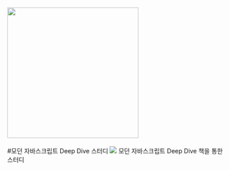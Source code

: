 # <img src="https://images.velog.io/images/hustle-dev/post/9a376a17-0fb6-4689-9553-4e454ce1b3ca/%E1%84%86%E1%85%A9%E1%84%83%E1%85%A5%E1%86%AB%20%E1%84%8C%E1%85%A1%E1%84%87%E1%85%A1%E1%84%89%E1%85%B3%E1%84%8F%E1%85%B3%E1%84%85%E1%85%B5%E1%86%B8%E1%84%90%E1%85%B3.png" width='300' /> <br>
#모던 자바스크립트 Deep Dive 스터디
  <img src="https://img.shields.io/badge/자바스크립트 스터디-F7DF1E?style=flat&logo=JavaScript&logoColor=black"/>
모던 자바스크립트 Deep Dive 책을 통한 스터디
